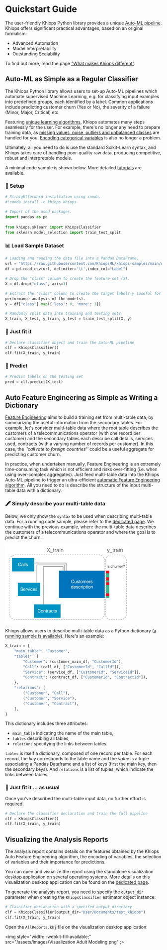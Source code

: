 # Quickstart Guide

The user-friendly Khiops Python library provides a unique [Auto-ML pipeline][what_makes_khiops_different]. Khiops offers significant practical advantages, based on an original formalism: 

- Advanced Automation
- Model Interpretability
- Outstanding Scalability

To find out more, read the page ["What makes Khiops different"][what_makes_khiops_different].

[what_makes_khiops_different]: /learn/understand

## Auto-ML as Simple as a Regular Classifier 

The Khiops Python library allows users to set-up Auto-ML pipelines which automate supervised Machine Learning, e.g. for classifying input examples into predefined groups, each identified by a label. Common applications include predicting customer churn (Yes or No), the severity of a failure (Minor, Major, Critical) etc. 

Featuring [unique learning algorithms][original_formalism], Khiops automates many steps seamlessly for the user. For example, there's no longer any need to prepare training data, as [missing values, noise, outliers and unbalanced classes][no_data_preparation] are handled for you. [Encoding categorical variables][encoding] is also no longer a problem. 

Ultimately, all you need to do is use the standard Scikit-Learn syntax, and Khiops takes care of handling poor-quality raw data, producing competitive, robust and interpretable models.  


A minimal code sample is shown below. More detailed [tutorials][tuto] are available.

[original_formalism]: /learn/modl
[no_data_preparation]: /advanced/Notebooks/No_data_Cleaning
[encoding]: /advanced/Notebooks/Optimal_Encoding
[tuto]: https://khiopsml.github.io/khiops-python/tutorials/index.html


### 🔧 Setup


```python
# Straightforward installation using conda.
#!conda install -c khiops khiops
```


```python
# Import of the used packages.
import pandas as pd

from khiops.sklearn import KhiopsClassifier
from sklearn.model_selection import train_test_split
```

### 📊 Load Sample Dataset


```python
# Loading and reading the data file into a Pandas DataFrame.
url = "https://raw.githubusercontent.com/KhiopsML/khiops-samples/main/Adult/Adult.txt"
df = pd.read_csv(url, delimiter='\t',index_col="Label")
```


```python
# Drop the "class" column to create the feature set (X).
X = df.drop("class", axis=1)
```


```python
# Extract the "class" column to create the target labels y (useful for
performance analysis of the models).
y = df["class"].map({'less': 0, 'more': 1})
```


```python
# Randomly split data into training and testing sets
X_train, X_test, y_train, y_test = train_test_split(X, y)
```

### 🚀 Just fit it


```python
# Declare classifier object and train the Auto-ML pipeline
clf = KhiopsClassifier()
clf.fit(X_train, y_train)
```

### 🔮 Predict 


```python
# Predict labels on the testing set
pred = clf.predict(X_test)
```

## Auto Feature Engineering as Simple as Writing a Dictionary 

[Feature Engineering][Auto_feature_engineering] aims to build a training set from multi-table data, by summarizing the useful information from the secondary tables. For example, let's consider multi-table data where the root table describes the customers of a telecommunications operator (with one record per customer) and the secondary tables each describe call details, services used, contracts (with a varying number of records per customer). In this case, the *''call rate to foreign countries''* could be a useful aggregate for predicting customer churn.

[Auto_feature_engineering]: /learn/autofeature_engineering

In practice, when undertaken manually, Feature Engineering is an extremely time-consuming task which is not efficient and risks over-fitting (i.e. when using over-complex aggregates). Just feed multi-table data into the Khiops Auto-ML pipeline to trigger an ultra-efficient [automatic Feature Engineering algorithm][Auto_feature_engineering]. All you need to do is describe the structure of the input multi-table data with a dictionary.

### 🖋️ Simply describe your multi-table data

Below, we only show the `syntax` to be used when describing multi-table data. For a running code sample, please refer to the [dedicated page][full_pipeline].
We continue with the previous example, where the multi-table data describes the customers of a telecommunications operator and where the goal is to predict the churn:

[full_pipeline]: /advanced/Notebooks/Use_in_any_ML_pipeline

<img src="/assets/images/simple_multi_table_data.png" style="width:400px;"/>

Khiops allows users to describe multi-table data as a Python dictionary ([a running sample is available][MT_tutorial]). Here's an example: 

[MT_tutorial]: /advanced/Notebooks/Use_in_any_ML_pipeline/


```python
X_train = {
    "main_table": "Customer",
    "tables": {
        "Customer": (customer_main_df, "CustomerId"),
        "Call": (call_df, ["CustomerId", "CallId"]),
        "Service": (service_df, ["CustomerId", "ServiceId"]),
        "Contract": (contract_df, ["CustomerId", "ContractId"]),
    },
    "relations": [
        ("Customer", "Call"),
        ("Customer", "Service"),
        ("Customer", "Contract"),
    ],
}
```

This dictionary includes three attributes: 

- `main_table` indicating the name of the main table,
- `tables` describing all tables, 
- `relations` specifying the links between tables. 

`tables` is itself a dictionary, composed of one record per table. For each record, the *key* corresponds to the table name and the *value* is a tuple associating a Pandas Dataframe and a list of keys (first the main key, then the secondary keys). And `relations` is a list of tuples, which indicate the links between tables.

### 🚀 Just fit it ... as usual

Once you've described the multi-table input data, no further effort is required.


```python
# Declare the classifier declaration and train the full pipeline
clf = KhiopsClassifier()
clf.fit(X_train, y_train)
```

## Visualizing the Analysis Reports 

The analysis report contains details on the features obtained by the Khiops Auto Feature Engineering algorithm, the encoding of variables, the selection of variables and their importance for predictions. 

You can open and visualize the report using the standalone visualization desktop application on several operating systems. More details on this visualization desktop application can be found on the [dedicated page][visu].

[visu]: /setup/visualization

To generate the analysis report, you need to specify the `output_dir` parameter when creating the `KhiopsClassifier` estimator object instance: 

```python
# Classifier declaration with a specifed output directory
clf = KhiopsClassifier(output_dir="User/Documents/test_khiops")
clf.fit(X_train, y_train)
```

Open the `AllReports.khj` file on the visualization desktop application:

<img style="width: -webkit-fill-available;" src="/assets/images/Visualization Adult Modeling.png" ;></img>

